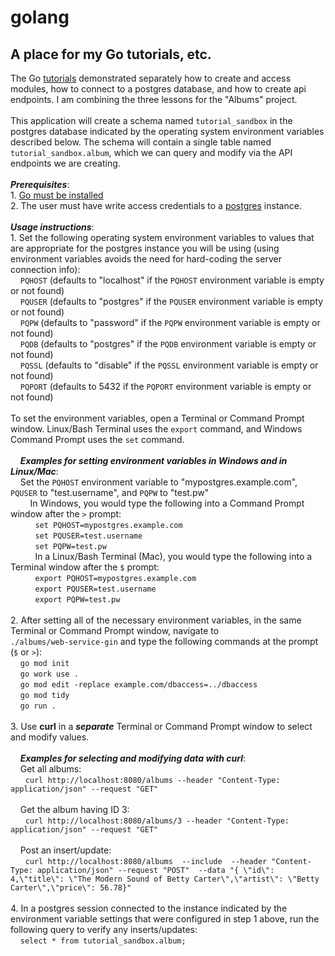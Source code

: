 # golang
<h2>A place for my Go tutorials, etc.</h2>

The Go <a href="https://go.dev/doc/tutorial/" target="golangtuts">tutorials</a> demonstrated separately how to create and access modules, how to connect to a postgres database, and how to create api endpoints. I am combining the three lessons for the "Albums" project.
<br /><br />This application will create a schema named ``tutorial_sandbox`` in the postgres database indicated by the operating system environment variables described below.  The schema will contain a single table named ``tutorial_sandbox.album``, which we can query and modify via the API endpoints we are creating.
<br /><br />***Prerequisites***: 
<br />1. <a href="https://go.dev/doc/install" target="goinstall">Go must be installed</a>
<br />2. The user must have write access credentials to a <a href="https://www.postgresql.org/download/" target="pgdl">postgres</a> instance.
<br /><br />***Usage instructions***:
<br />1. Set the following operating system environment variables to values that are appropriate for the postgres instance you will be using (using environment variables avoids the need for hard-coding the server connection info):
<br />&nbsp;&nbsp;&nbsp;&nbsp;``PQHOST`` (defaults to "localhost" if the ``PQHOST`` environment variable is empty or not found)
    <br />&nbsp;&nbsp;&nbsp;&nbsp;``PQUSER`` (defaults to "postgres" if the ``PQUSER`` environment variable is empty or not found)
    <br />&nbsp;&nbsp;&nbsp;&nbsp;``PQPW`` (defaults to "password" if the ``PQPW`` environment variable is empty or not found)
    <br />&nbsp;&nbsp;&nbsp;&nbsp;``PQDB`` (defaults to "postgres" if the ``PQDB`` environment variable is empty or not found)
    <br />&nbsp;&nbsp;&nbsp;&nbsp;``PQSSL`` (defaults to "disable" if the ``PQSSL`` environment variable is empty or not found)
    <br />&nbsp;&nbsp;&nbsp;&nbsp;``PQPORT`` (defaults to 5432 if the ``PQPORT`` environment variable is empty or not found)
    <br /><br />To set the environment variables, open a Terminal or Command Prompt window.  Linux/Bash Terminal uses the ``export`` command, and Windows Command Prompt uses the ``set`` command.
<br /><br />&nbsp;&nbsp;&nbsp;&nbsp;***Examples for setting environment variables in Windows and in Linux/Mac***:
<br />&nbsp;&nbsp;&nbsp;&nbsp;Set the ``PQHOST`` environment variable to "mypostgres.example.com", ``PQUSER`` to "test.username", and ``PQPW`` to "test.pw"
    <br />&nbsp;&nbsp;&nbsp;&nbsp;&nbsp;&nbsp;&nbsp;&nbsp;In Windows, you would type the following into a Command Prompt window after the ``>`` prompt:
    <br />&nbsp;&nbsp;&nbsp;&nbsp;&nbsp;&nbsp;&nbsp;&nbsp;&nbsp;&nbsp;``set PQHOST=mypostgres.example.com``
    <br />&nbsp;&nbsp;&nbsp;&nbsp;&nbsp;&nbsp;&nbsp;&nbsp;&nbsp;&nbsp;``set PQUSER=test.username``
    <br />&nbsp;&nbsp;&nbsp;&nbsp;&nbsp;&nbsp;&nbsp;&nbsp;&nbsp;&nbsp;``set PQPW=test.pw``
    <br />&nbsp;&nbsp;&nbsp;&nbsp;&nbsp;&nbsp;&nbsp;&nbsp;&nbsp;&nbsp;In a Linux/Bash Terminal (Mac), you would type the following into a Terminal window after the ``$`` prompt:
    <br />&nbsp;&nbsp;&nbsp;&nbsp;&nbsp;&nbsp;&nbsp;&nbsp;&nbsp;&nbsp;``export PQHOST=mypostgres.example.com``
    <br />&nbsp;&nbsp;&nbsp;&nbsp;&nbsp;&nbsp;&nbsp;&nbsp;&nbsp;&nbsp;``export PQUSER=test.username``
    <br />&nbsp;&nbsp;&nbsp;&nbsp;&nbsp;&nbsp;&nbsp;&nbsp;&nbsp;&nbsp;``export PQPW=test.pw``
    <br /><br />2. After setting all of the necessary environment variables, in the same Terminal or Command Prompt window, navigate to 
    <br />``./albums/web-service-gin`` and type the following commands at the prompt (``$`` or ``>``):
    <br />&nbsp;&nbsp;&nbsp;&nbsp;``go mod init ``
    <br />&nbsp;&nbsp;&nbsp;&nbsp;``go work use . ``
    <br />&nbsp;&nbsp;&nbsp;&nbsp;``go mod edit -replace example.com/dbaccess=../dbaccess ``
    <br />&nbsp;&nbsp;&nbsp;&nbsp;``go mod tidy ``
    <br />&nbsp;&nbsp;&nbsp;&nbsp;``go run . ``
<br /><br />3. Use **curl** in a ***separate*** Terminal or Command Prompt window to select and modify values.
<br /><br />&nbsp;&nbsp;&nbsp;&nbsp;***Examples for selecting and modifying data with curl***:
<br />&nbsp;&nbsp;&nbsp;&nbsp;Get all albums:
    <br />&nbsp;&nbsp;&nbsp;&nbsp;&nbsp;&nbsp;``curl http://localhost:8080/albums --header "Content-Type: application/json" --request "GET" ``
<br /><br />&nbsp;&nbsp;&nbsp;&nbsp;Get the album having ID 3:
    <br />&nbsp;&nbsp;&nbsp;&nbsp;&nbsp;&nbsp;``curl http://localhost:8080/albums/3 --header "Content-Type: application/json" --request "GET" ``
<br /><br />&nbsp;&nbsp;&nbsp;&nbsp;Post an insert/update:
    <br />&nbsp;&nbsp;&nbsp;&nbsp;&nbsp;&nbsp;``curl http://localhost:8080/albums  --include  --header "Content-Type: application/json" --request "POST"  --data "{ \"id\": 4,\"title\": \"The Modern Sound of Betty Carter\",\"artist\": \"Betty Carter\",\"price\": 56.78}" ``
<br /><br />4. In a postgres session connected to the instance indicated by the environment variable settings that were configured in step 1 above, run the following query to verify any inserts/updates:
    <br />&nbsp;&nbsp;&nbsp;&nbsp;``select * from tutorial_sandbox.album;``

